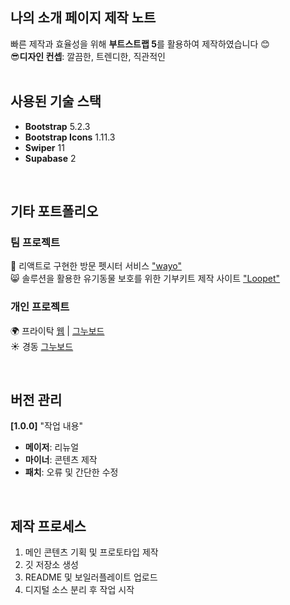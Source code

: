 ## 나의 소개 페이지 제작 노트

빠른 제작과 효율성을 위해 **부트스트랩 5**를 활용하여 제작하였습니다 😊  
😎**디자인 컨셉**: 깔끔한, 트렌디한, 직관적인 
<br>
<br>

## 사용된 기술 스택

- **Bootstrap** 5.2.3
- **Bootstrap Icons** 1.11.3
- **Swiper** 11
- **Supabase** 2
<br>


## 기타 포트폴리오

### 팀 프로젝트

🐶 리액트로 구현한 방문 펫시터 서비스 <a href="//petopiawayo.vercel.app">"wayo"</a> <br>
😸 솔루션을 활용한 유기동물 보호를 위한 기부키트 제작 사이트 <a href="//i-web.kr/green06/">"Loopet"</a> 

### 개인 프로젝트

🌍 프라이탁 [웹](//tpgus2.github.io/PREITAG/) | [그누보드](//myhyun.dothome.co.kr/) <br>
☀️ 경동 [그누보드](//moonlight.dothome.co.kr/)

<br>

## 버전 관리

**[1.0.0]** "작업 내용"
  - **메이저**: 리뉴얼
  - **마이너**: 콘텐츠 제작
  - **패치**: 오류 및 간단한 수정

<br>


## 제작 프로세스

1. 메인 콘텐츠 기획 및 프로토타입 제작
2. 깃 저장소 생성
3. README 및 보일러플레이트 업로드
4. 디지털 소스 분리 후 작업 시작
